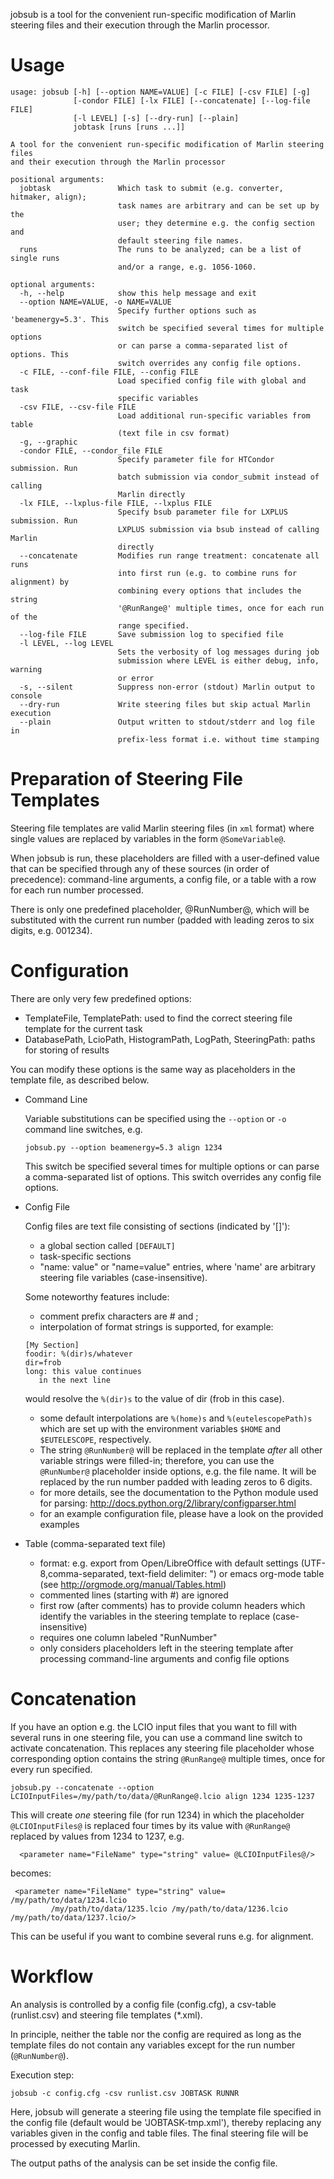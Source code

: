 jobsub is a tool for the convenient run-specific modification of
Marlin steering files and their execution through the Marlin processor.

Usage
===============================================================================
```
usage: jobsub [-h] [--option NAME=VALUE] [-c FILE] [-csv FILE] [-g]
              [-condor FILE] [-lx FILE] [--concatenate] [--log-file FILE]
              [-l LEVEL] [-s] [--dry-run] [--plain]
              jobtask [runs [runs ...]]

A tool for the convenient run-specific modification of Marlin steering files
and their execution through the Marlin processor

positional arguments:
  jobtask               Which task to submit (e.g. converter, hitmaker, align);
                        task names are arbitrary and can be set up by the
                        user; they determine e.g. the config section and
                        default steering file names.
  runs                  The runs to be analyzed; can be a list of single runs
                        and/or a range, e.g. 1056-1060.

optional arguments:
  -h, --help            show this help message and exit
  --option NAME=VALUE, -o NAME=VALUE
                        Specify further options such as 'beamenergy=5.3'. This
                        switch be specified several times for multiple options
                        or can parse a comma-separated list of options. This
                        switch overrides any config file options.
  -c FILE, --conf-file FILE, --config FILE
                        Load specified config file with global and task
                        specific variables
  -csv FILE, --csv-file FILE
                        Load additional run-specific variables from table
                        (text file in csv format)
  -g, --graphic
  -condor FILE, --condor_file FILE
                        Specify parameter file for HTCondor submission. Run
                        batch submission via condor_submit instead of calling
                        Marlin directly
  -lx FILE, --lxplus-file FILE, --lxplus FILE
                        Specify bsub parameter file for LXPLUS submission. Run
                        LXPLUS submission via bsub instead of calling Marlin
                        directly
  --concatenate         Modifies run range treatment: concatenate all runs
                        into first run (e.g. to combine runs for alignment) by
                        combining every options that includes the string
                        '@RunRange@' multiple times, once for each run of the
                        range specified.
  --log-file FILE       Save submission log to specified file
  -l LEVEL, --log LEVEL
                        Sets the verbosity of log messages during job
                        submission where LEVEL is either debug, info, warning
                        or error
  -s, --silent          Suppress non-error (stdout) Marlin output to console
  --dry-run             Write steering files but skip actual Marlin execution
  --plain               Output written to stdout/stderr and log file in
                        prefix-less format i.e. without time stamping
```

Preparation of Steering File Templates
===============================================================================
  Steering file templates are valid Marlin steering files (in ```xml```
  format) where single values are replaced by variables in the form
  ```@SomeVariable@```.

  When jobsub is run, these placeholders are filled with a
  user-defined value that can be specified through any of these
  sources (in order of precedence): command-line arguments, a config
  file, or a table with a row for each run number processed.
  
  There is only one predefined placeholder, @RunNumber@, which will be
  substituted with the current run number (padded with leading zeros
  to six digits, e.g. 001234).

Configuration
===============================================================================
  There are only very few predefined options: 
  * TemplateFile, TemplatePath: used to find the correct steering file template for the current task
  * DatabasePath, LcioPath, HistogramPath, LogPath, SteeringPath: paths for storing of results
  
  You can modify these options is the same way as placeholders in the template file, as described below.
  
  * Command Line
  
    Variable substitutions can be specified using the ```--option``` or ```-o``` command line switches, e.g.
    ```
    jobsub.py --option beamenergy=5.3 align 1234
    ```
    This switch be specified several times for multiple options or can
    parse a comma-separated list of options. This switch overrides any
    config file options.
   
   * Config File
   
     Config files are text file consisting of sections (indicated by '[]'):
      * a global section called ```[DEFAULT]```
      * task-specific sections
      * "name: value" or "name=value" entries, where 'name' are
      arbitrary steering file variables (case-insensitive).

     Some noteworthy features include:
      * comment prefix characters are # and ;
      * interpolation of format strings is supported, for example:
      ```
      [My Section]
      foodir: %(dir)s/whatever
      dir=frob
      long: this value continues
         in the next line
      ```
      would resolve the ```%(dir)s``` to the value of dir (frob in this case).
      * some default interpolations are ```%(home)s``` and ```%(eutelescopePath)s```
        which are set up with the environment variables ```$HOME``` and
        ```$EUTELESCOPE```, respectively.
      * The string ```@RunNumber@``` will be replaced in the template *after*
        all other variable strings were filled-in; therefore, you can use
        the ```@RunNumber@``` placeholder inside options, e.g. the file name.
        It will be replaced by the run number padded with leading zeros to 6 digits.
      * for more details, see the documentation to the Python module used
        for parsing: http://docs.python.org/2/library/configparser.html
      * for an example configuration file, please have a look on the provided examples
 
  * Table (comma-separated text file)
  
    * format: e.g. export from Open/LibreOffice with default settings (UTF-8,comma-separated, text-field delimiter: ") or emacs org-mode table (see http://orgmode.org/manual/Tables.html)
    * commented lines (starting with #) are ignored
    * first row (after comments) has to provide column headers which identify the variables in the steering template to replace (case-insensitive)
    * requires one column labeled "RunNumber"
    * only considers placeholders left in the steering template after processing command-line arguments and config file options
    
Concatenation
===============================================================================
   If you have an option e.g. the LCIO input files that you want to
   fill with several runs in one steering file, you can use a command
   line switch to activate concatenation. This replaces any steering
   file placeholder whose corresponding option contains the string
   ```@RunRange@``` multiple times, once for every run specified.
   ```
   jobsub.py --concatenate --option LCIOInputFiles=/my/path/to/data/@RunRange@.lcio align 1234 1235-1237
   ```
   This will create *one* steering file (for run 1234) in which the placeholder
   ```@LCIOInputFiles@``` is replaced four times by its value with
   ```@RunRange@``` replaced by values from 1234 to 1237, e.g.
  ```
    <parameter name="FileName" type="string" value= @LCIOInputFiles@/>
   ```
   becomes:
   ```
    <parameter name="FileName" type="string" value= /my/path/to/data/1234.lcio 
            /my/path/to/data/1235.lcio /my/path/to/data/1236.lcio /my/path/to/data/1237.lcio/>
   ```
   This can be useful if you want to combine several runs e.g. for alignment.


Workflow
===============================================================================
  An analysis is controlled by a config file (config.cfg), a csv-table 
  (runlist.csv) and steering file templates (*.xml).

  In principle, neither the table nor the config are required as long
  as the template files do not contain any variables except for the
  run number (```@RunNumber@```).
  
  Execution step:
  ```
  jobsub -c config.cfg -csv runlist.csv JOBTASK RUNNR
  ```
  Here, jobsub will generate a steering file using the template file
  specified in the config file (default would be 'JOBTASK-tmp.xml'),
  thereby replacing any variables given in the config and table files.
  The final steering file will be processed by executing Marlin.
  
  The output paths of the analysis can be set inside the config file.
